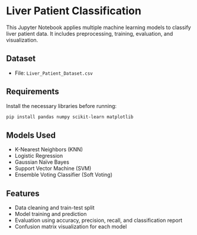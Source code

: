 # Liver Patient Classification

This Jupyter Notebook applies multiple machine learning models to classify liver patient data. It includes preprocessing, training, evaluation, and visualization.

## Dataset

- File: `Liver_Patient_Dataset.csv`

## Requirements

Install the necessary libraries before running:

```bash
pip install pandas numpy scikit-learn matplotlib
```

## Models Used
- K-Nearest Neighbors (KNN)
- Logistic Regression
- Gaussian Naïve Bayes
- Support Vector Machine (SVM)
- Ensemble Voting Classifier (Soft Voting)

## Features
- Data cleaning and train-test split
- Model training and prediction
- Evaluation using accuracy, precision, recall, and classification report
- Confusion matrix visualization for each model
